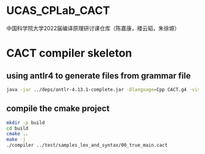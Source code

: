 # UCAS_CPLab_CACT

中国科学院大学2022届编译原理研讨课仓库（陈嘉康，楼云韬，朱徐塬）

# CACT compiler skeleton

## using antlr4 to generate files from grammar file

```bash
java -jar ../deps/antlr-4.13.1-complete.jar -Dlanguage=Cpp CACT.g4 -visitor -no-listener
```

## compile the cmake project

```bash
mkdir -p build
cd build
cmake ..
make -j
./compiler ../test/samples_lex_and_syntax/00_true_main.cact
```
